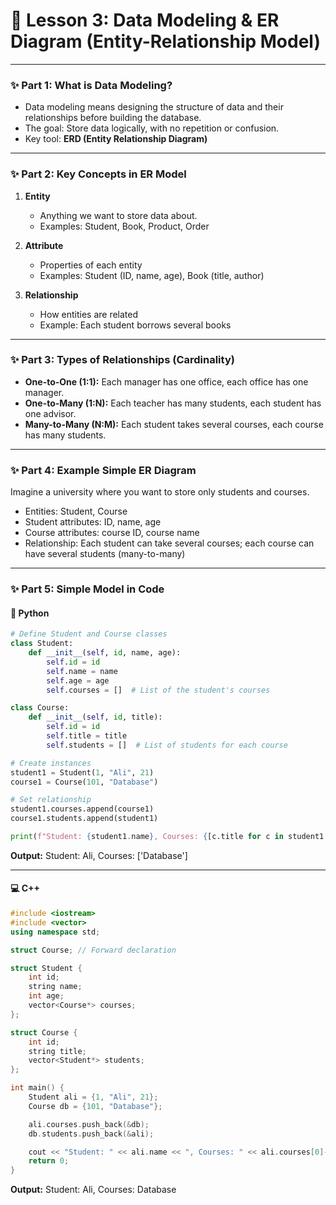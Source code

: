 # 🌟 **Lesson 3: Data Modeling & ER Diagram (Entity-Relationship Model)**

---

### ✨ Part 1: What is Data Modeling?

* Data modeling means designing the structure of data and their relationships before building the database.
* The goal: Store data logically, with no repetition or confusion.
* Key tool: **ERD (Entity Relationship Diagram)**

---

### ✨ Part 2: Key Concepts in ER Model

1. **Entity**

   * Anything we want to store data about.
   * Examples: Student, Book, Product, Order
2. **Attribute**

   * Properties of each entity
   * Examples: Student (ID, name, age), Book (title, author)
3. **Relationship**

   * How entities are related
   * Example: Each student borrows several books

---

### ✨ Part 3: Types of Relationships (Cardinality)

* **One-to-One (1:1):** Each manager has one office, each office has one manager.
* **One-to-Many (1\:N):** Each teacher has many students, each student has one advisor.
* **Many-to-Many (N\:M):** Each student takes several courses, each course has many students.

---

### ✨ Part 4: Example Simple ER Diagram

Imagine a university where you want to store only students and courses.

* Entities: Student, Course
* Student attributes: ID, name, age
* Course attributes: course ID, course name
* Relationship: Each student can take several courses; each course can have several students (many-to-many)

---

### ✨ Part 5: Simple Model in Code

#### 🐍 Python

```python
# Define Student and Course classes
class Student:
    def __init__(self, id, name, age):
        self.id = id
        self.name = name
        self.age = age
        self.courses = []  # List of the student's courses

class Course:
    def __init__(self, id, title):
        self.id = id
        self.title = title
        self.students = []  # List of students for each course

# Create instances
student1 = Student(1, "Ali", 21)
course1 = Course(101, "Database")

# Set relationship
student1.courses.append(course1)
course1.students.append(student1)

print(f"Student: {student1.name}, Courses: {[c.title for c in student1.courses]}")
```

**Output:**
Student: Ali, Courses: \['Database']

---

#### 💻 C++

```cpp
#include <iostream>
#include <vector>
using namespace std;

struct Course; // Forward declaration

struct Student {
    int id;
    string name;
    int age;
    vector<Course*> courses;
};

struct Course {
    int id;
    string title;
    vector<Student*> students;
};

int main() {
    Student ali = {1, "Ali", 21};
    Course db = {101, "Database"};

    ali.courses.push_back(&db);
    db.students.push_back(&ali);

    cout << "Student: " << ali.name << ", Courses: " << ali.courses[0]->title << endl;
    return 0;
}
```

**Output:**
Student: Ali, Courses: Database
